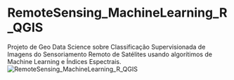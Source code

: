 # RemoteSensing_MachineLearning_R_QGIS
Projeto de Geo Data Science sobre Classificação Supervisionada de Imagens do Sensoriamento Remoto de Satélites usando algorítimos de Machine Learning e Índices Espectrais.
![RemoteSensing_MachineLearning_R_QGIS](https://imgur.com/MZdanGV)<br>
